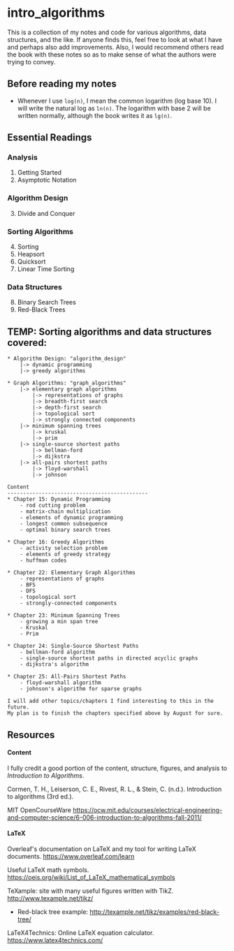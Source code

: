 # intro_algorithms

This is a collection of my notes and code for various algorithms, data structures, and the like. If anyone finds this, feel free to look at what I have and perhaps also add improvements. Also, I would recommend others read the book with these notes so as to make sense of what the authors were trying to convey.

## Before reading my notes
  * Whenever I use ```log(n)```, I mean the common logarithm (log base 10). I will write the natural log as ```ln(n)```. The logarithm with base 2 will be written normally, although the book writes it as ```lg(n)```.

## Essential Readings
### Analysis
1. Getting Started
2. Asymptotic Notation

### Algorithm Design
3. Divide and Conquer

### Sorting Algorithms
4. Sorting
5. Heapsort
6. Quicksort
7. Linear Time Sorting

### Data Structures
8. Binary Search Trees
9. Red-Black Trees

## TEMP: Sorting algorithms and data structures covered: 
    * Algorithm Design: "algorithm_design"
        |-> dynamic programming
        |-> greedy algorithms
    
    * Graph Algorithms: "graph_algorithms"
        |-> elementary graph algorithms
            |-> representations of graphs
            |-> breadth-first search
            |-> depth-first search
            |-> topological sort
            |-> strongly connected components
        |-> minimum spanning trees
            |-> kruskal
            |-> prim
        |-> single-source shortest paths
            |-> bellman-ford
            |-> dijkstra
        |-> all-pairs shortest paths
            |-> floyd-warshall
            |-> johnson
    
    Content
    ---------------------------------------------
    * Chapter 15: Dynamic Programming
        - rod cutting problem
        - matrix-chain multiplication
        - elements of dynamic programming
        - longest common subsequence
        - optimal binary search trees
    
    * Chapter 16: Greedy Algorithms
        - activity selection problem
        - elements of greedy strategy
        - huffman codes
    
    * Chapter 22: Elementary Graph Algorithms
        - representations of graphs
        - BFS
        - DFS
        - topological sort
        - strongly-connected components
    
    * Chapter 23: Minimum Spanning Trees
        - growing a min span tree
        - Kruskal
        - Prim
    
    * Chapter 24: Single-Source Shortest Paths
        - bellman-ford algorithm
        - single-source shortest paths in directed acyclic graphs
        - dijkstra's algorithm
    
    * Chapter 25: All-Pairs Shortest Paths
        - floyd-warshall algorithm
        - johnson's algorithm for sparse graphs

    I will add other topics/chapters I find interesting to this in the future.
    My plan is to finish the chapters specified above by August for sure.

## Resources
#### Content
I fully credit a good portion of the content, structure, figures, and analysis to _Introduction to Algorithms_. 

Cormen, T. H., Leiserson, C. E., Rivest, R. L., & Stein, C. (n.d.). Introduction to algorithms (3rd ed.).

MIT OpenCourseWare
https://ocw.mit.edu/courses/electrical-engineering-and-computer-science/6-006-introduction-to-algorithms-fall-2011/

#### LaTeX
Overleaf's documentation on LaTeX and my tool for writing LaTeX documents.
https://www.overleaf.com/learn

Useful LaTeX math symbols.
https://oeis.org/wiki/List_of_LaTeX_mathematical_symbols  

TeXample: site with many useful figures written with TikZ.
http://www.texample.net/tikz/ 

  * Red-black tree example: http://texample.net/tikz/examples/red-black-tree/ 
 
LaTeX4Technics: Online LaTeX equation calculator.
https://www.latex4technics.com/
